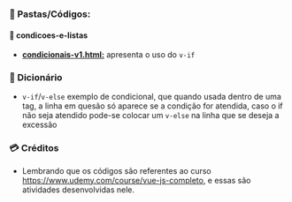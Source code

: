 ### :scroll: Pastas/Códigos:
#### :open_file_folder: condicoes-e-listas
- **[condicionais-v1.html:](https://github.com/TheJessicaBohn/VueJS/blob/master/condicoes-e-listas/condicionais-v1-v1.html)** apresenta o uso do `v-if` 

### :book: Dicionário
- `v-if`/`v-else` exemplo de condicional, que quando usada dentro de uma tag, a linha em quesão só aparece se a condição for atendida, caso o if não seja atendido pode-se colocar um `v-else` na linha que se deseja a excessão

### :credit_card: Créditos
- Lembrando que os códigos são referentes ao curso  https://www.udemy.com/course/vue-js-completo, e essas são atividades desenvolvidas nele.


